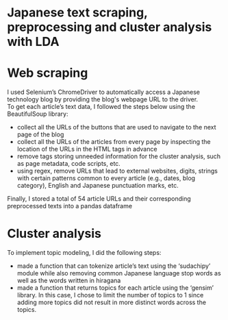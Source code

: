 # Japanese text scraping, preprocessing and cluster analysis with LDA
# Web scraping

I used Selenium’s ChromeDriver to automatically access a Japanese technology blog by providing the blog's webpage URL to the driver.  
To get each article’s text data, I followed the steps below using the BeautifulSoup library:
- collect all the URLs of the buttons that are used to navigate to the next page of the blog
- collect all the URLs of the articles from every page by inspecting the location of the URLs in the HTML tags in advance
- remove tags storing unneeded information for the cluster analysis, such as page metadata, code scripts, etc.
- using regex, remove URLs that lead to external websites, digits, strings with certain patterns common to every article (e.g., dates, blog category), English and Japanese punctuation marks, etc.    

Finally, I stored a total of 54 article URLs and their corresponding preprocessed texts into a pandas dataframe
 
# Cluster analysis 

To implement topic modeling, I did the following steps:
- made a function that can tokenize article’s text using the ‘sudachipy’ module while also removing common Japanese language stop words as well as the words written in hiragana
- made a function that returns topics for each article using the ‘gensim’ library.
In this case, I chose to limit the number of topics to 1 since adding more topics did not result in more distinct words across the topics.
